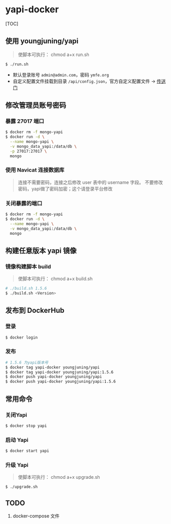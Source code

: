 # yapi-docker

[TOC]

## 使用 youngjuning/yapi

> 使脚本可执行： chmod a+x run.sh

```sh
$ ./run.sh
```

- 默认登录账号 `admin@admin.com`，密码 `ymfe.org`
- 自定义配置文件挂载到目录 `/api/config.json`，官方自定义配置文件 -> [传送门](https://github.com/YMFE/yapi/blob/master/config_example.json)

## 修改管理员账号密码

### 暴露 27017 端口

```sh
$ docker rm -f mongo-yapi
$ docker run -d \
  --name mongo-yapi \
  -v mongo_data_yapi:/data/db \
  -p 27017:27017 \
  mongo
```

### 使用 Navicat 连接数据库

> 连接不需要密码，连接之后修改 user 表中的 username 字段。
> 不要修改密码，yapi做了密码加密；这个请登录平台修改

### 关闭暴露的端口

```sh
$ docker rm -f mongo-yapi
$ docker run -d \
  --name mongo-yapi \
  -v mongo_data_yapi:/data/db \
  mongo
```

## 构建任意版本 yapi 镜像

### 镜像构建脚本 build

> 使脚本可执行： chmod a+x build.sh

```sh
# ./build.sh 1.5.6
$ ./build.sh <Version>
```

## 发布到 DockerHub

### 登录

```sh
$ docker login
```

### 发布

```sh
# 1.5.6 为yapi版本号
$ docker tag yapi-docker youngjuning/yapi
$ docker tag yapi-docker youngjuning/yapi:1.5.6
$ docker push yapi-docker youngjuning/yapi
$ docker push yapi-docker youngjuning/yapi:1.5.6
```

## 常用命令

### 关闭Yapi

```sh
$ docker stop yapi
```

### 启动 Yapi

```sh
$ docker start yapi
```

### 升级 Yapi

> 使脚本可执行： chmod a+x upgrade.sh

```sh
$ ./upgrade.sh
```

## TODO

1. docker-compose 文件
